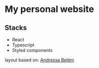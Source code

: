 # My personal website

## Stacks

- React
- Typescript
- Styled components

layout based on: [Andressa Belém](https://www.figma.com/community/file/946944225031473055)
